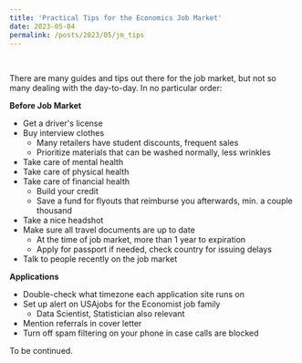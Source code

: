 ```yaml
---
title: 'Practical Tips for the Economics Job Market'
date: 2023-05-04
permalink: /posts/2023/05/jm_tips
---
```


&nbsp; 

There are many guides and tips out there for the job market, but not so many dealing with the day-to-day. In no particular order:

**Before Job Market** 
- Get a driver's license
- Buy interview clothes
  - Many retailers have student discounts, frequent sales 
  - Prioritize materials that can be washed normally, less wrinkles
- Take care of mental health 
- Take care of physical health
- Take care of financial health
  - Build your credit 
  - Save a fund for flyouts that reimburse you afterwards, min. a couple thousand
- Take a nice headshot 
- Make sure all travel documents are up to date 
  - At the time of job market, more than 1 year to expiration
  - Apply for passport if needed, check country for issuing delays 
- Talk to people recently on the job market

**Applications**
- Double-check what timezone each application site runs on
- Set up alert on USAjobs for the Economist job family
  - Data Scientist, Statistician also relevant
- Mention referrals in cover letter 
- Turn off spam filtering on your phone in case calls are blocked

To be continued.
